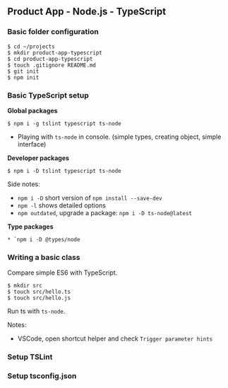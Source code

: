 ## Product App - Node.js - TypeScript

### Basic folder configuration

```shell
$ cd ~/projects
$ mkdir product-app-typescript
$ cd product-app-typescript
$ touch .gitignore README.md
$ git init
$ npm init
```

### Basic TypeScript setup

**Global packages**

```shell
$ npm i -g tslint typescript ts-node
```

* Playing with `ts-node` in console. (simple types, creating object, simple interface)

**Developer packages**

```shell
$ npm i -D tslint typescript ts-node
```

Side notes:
* `npm i -D` short version of `npm install --save-dev`
* `npm -l` shows detailed options
* `npm outdated`, upgrade a package: `npm i -D ts-node@latest`

**Type packages**

```shell
* `npm i -D @types/node
```

### Writing a basic class

Compare simple ES6 with TypeScript.

```shell
$ mkdir src
$ touch src/hello.ts
$ touch src/hello.js
```

Run ts with `ts-node`.

Notes:
* VSCode, open shortcut helper and check `Trigger parameter hints`

### Setup TSLint

### Setup tsconfig.json